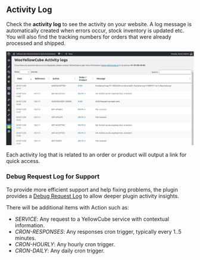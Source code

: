 ## Activity Log

Check the **activity log** to see the activity on your website. A log message is automatically created when errors
occur, stock inventory is updated etc. You will also find the tracking numbers for orders that were already processed
and shipped.

![](/assets/activitylog_v2.png)

Each activity log that is related to an order or product will output a link for quick access.

### Debug Request Log for Support

To provide more efficient support and help fixing problems, the plugin provides a [Debug Request Log](configuration.md)
to allow deeper plugin activity insights.

There will be additional items with Action such as:
- *SERVICE*: Any request to a YellowCube service with contextual information.
- *CRON-RESPONSES*: Any responses cron trigger, typically every 1..5 minutes.
- *CRON-HOURLY*: Any hourly cron trigger.
- *CRON-DAILY*: Any daily cron trigger.
